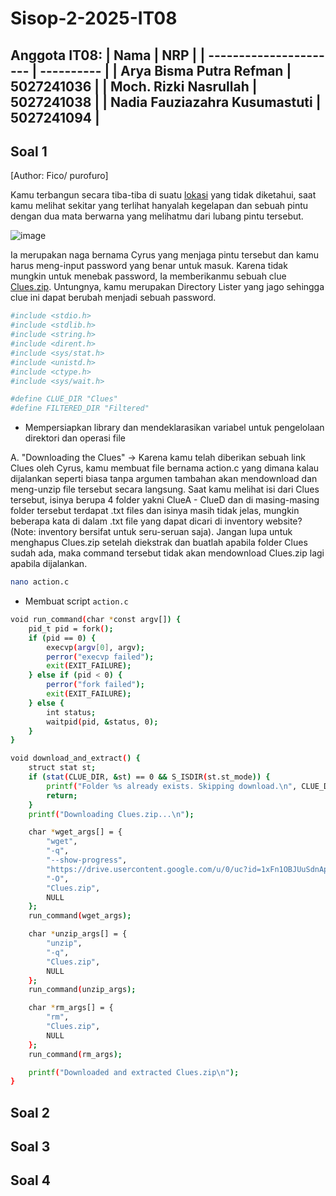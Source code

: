 # Sisop-2-2025-IT08

Anggota IT08:
| Nama | NRP |
| ---------------------- | ---------- |
| Arya Bisma Putra Refman | 5027241036 |
| Moch. Rizki Nasrullah | 5027241038 |
| Nadia Fauziazahra Kusumastuti | 5027241094 |
----

## Soal 1
[Author: Fico/ purofuro]

Kamu terbangun secara tiba-tiba di suatu [lokasi](https://dragon-pw-checker.vercel.app/) yang tidak diketahui, saat kamu melihat sekitar yang terlihat hanyalah kegelapan dan sebuah pintu dengan dua mata berwarna yang melihatmu dari lubang pintu tersebut.

![image](https://github.com/user-attachments/assets/70fcb5b1-5b0d-4d48-abfc-72f626587adc)

Ia merupakan naga bernama Cyrus yang menjaga pintu tersebut dan kamu harus meng-input password yang benar untuk masuk. Karena tidak mungkin untuk menebak password, Ia memberikanmu sebuah clue [Clues.zip](https://drive.google.com/file/d/1xFn1OBJUuSdnApDseEczKhtNzyGekauK/view). Untungnya, kamu merupakan Directory Lister yang jago sehingga clue ini dapat berubah menjadi sebuah password.

```bash
#include <stdio.h>
#include <stdlib.h>
#include <string.h>
#include <dirent.h>
#include <sys/stat.h>
#include <unistd.h>
#include <ctype.h>
#include <sys/wait.h>

#define CLUE_DIR "Clues"
#define FILTERED_DIR "Filtered"
```
- Mempersiapkan library dan mendeklarasikan variabel untuk pengelolaan direktori dan operasi file

A. "Downloading the Clues" → Karena kamu telah diberikan sebuah link Clues oleh Cyrus, kamu membuat file bernama action.c yang dimana kalau dijalankan seperti biasa tanpa argumen tambahan akan mendownload dan meng-unzip file tersebut secara langsung. Saat kamu melihat isi dari Clues tersebut, isinya berupa 4 folder yakni ClueA - ClueD dan di masing-masing folder tersebut terdapat .txt files dan isinya masih tidak jelas, mungkin beberapa kata di dalam .txt file yang dapat dicari di inventory website? (Note: inventory bersifat untuk seru-seruan saja).  Jangan lupa untuk menghapus Clues.zip setelah diekstrak dan buatlah apabila folder Clues sudah ada, maka command tersebut tidak akan mendownload Clues.zip lagi apabila dijalankan.

```bash
nano action.c
```
- Membuat script `action.c`

```bash
void run_command(char *const argv[]) {
    pid_t pid = fork();
    if (pid == 0) {
        execvp(argv[0], argv);
        perror("execvp failed");
        exit(EXIT_FAILURE);
    } else if (pid < 0) {
        perror("fork failed");
        exit(EXIT_FAILURE);
    } else {
        int status;
        waitpid(pid, &status, 0);
    }
}
```


```bash
void download_and_extract() {
    struct stat st;
    if (stat(CLUE_DIR, &st) == 0 && S_ISDIR(st.st_mode)) {
        printf("Folder %s already exists. Skipping download.\n", CLUE_DIR);
        return;
    }
    printf("Downloading Clues.zip...\n");

    char *wget_args[] = {
        "wget",
        "-q",
        "--show-progress",
        "https://drive.usercontent.google.com/u/0/uc?id=1xFn1OBJUuSdnApDseEczKhtNzyGekauK&export=download",
        "-O",
        "Clues.zip",
        NULL
    };
    run_command(wget_args);

    char *unzip_args[] = {
        "unzip",
        "-q",
        "Clues.zip",
        NULL
    };
    run_command(unzip_args);

    char *rm_args[] = {
        "rm",
        "Clues.zip",
        NULL
    };
    run_command(rm_args);

    printf("Downloaded and extracted Clues.zip\n");
}
```


## Soal 2

## Soal 3

## Soal 4

